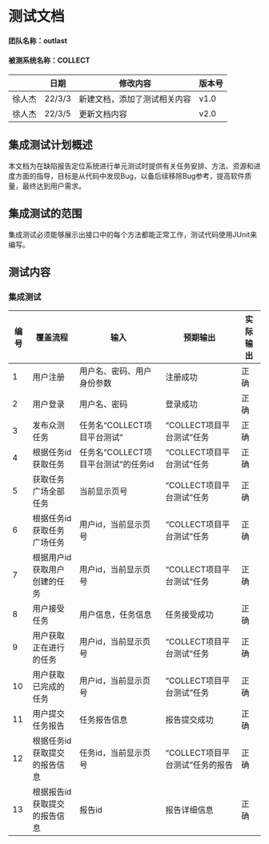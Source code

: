 # **测试文档** 

#### 团队名称：outlast

#### 被测系统名称：COLLECT

|        | 日期   | 修改内容                     | 版本号 |
| ------ | ------ | ---------------------------- | ------ |
| 徐人杰 | 22/3/3 | 新建文档，添加了测试相关内容 | v1.0   |
| 徐人杰 | 22/3/5 | 更新文档内容                 | v2.0   |



## 集成测试计划概述

本文档为在缺陷报告定位系统进行单元测试时提供有关任务安排、方法、资源和进度方面的指导，目标是从代码中发现Bug，以备后续移除Bug参考，提高软件质量，最终达到用户需求。



## 集成测试的范围

集成测试必须能够展示出接口中的每个方法都能正常工作，测试代码使用JUnit来编写。



## 测试内容

### 集成测试

| 编号 | 覆盖流程                     | 输入                                | 预期输出                        | 实际输出 |
| ---- | ---------------------------- | ----------------------------------- | ------------------------------- | -------- |
| 1    | 用户注册                     | 用户名、密码、用户身份参数          | 注册成功                        | 正确     |
| 2    | 用户登录                     | 用户名、密码                        | 登录成功                        | 正确     |
| 3    | 发布众测任务                 | 任务名“COLLECT项目平台测试”         | “COLLECT项目平台测试”任务       | 正确     |
| 4    | 根据任务id获取任务           | 任务名“COLLECT项目平台测试”的任务id | “COLLECT项目平台测试”任务       | 正确     |
| 5    | 获取任务广场全部任务         | 当前显示页号                        | “COLLECT项目平台测试”任务       | 正确     |
| 6    | 根据任务id获取任务广场任务   | 用户id，当前显示页号                | “COLLECT项目平台测试”任务       | 正确     |
| 7    | 根据用户id获取用户创建的任务 | 用户id，当前显示页号                | “COLLECT项目平台测试”任务       | 正确     |
| 8    | 用户接受任务                 | 用户信息，任务信息                  | 任务接受成功                    | 正确     |
| 9    | 用户获取正在进行的任务       | 用户id，当前显示页号                | “COLLECT项目平台测试”任务       | 正确     |
| 10   | 用户获取已完成的任务         | 用户id，当前显示页号                | “COLLECT项目平台测试”任务       | 正确     |
| 11   | 用户提交任务报告             | 任务报告信息                        | 报告提交成功                    | 正确     |
| 12   | 根据任务id获取提交的报告信息 | 任务id，当前显示页号                | “COLLECT项目平台测试”任务的报告 | 正确     |
| 13   | 根据报告id获取提交的报告信息 | 报告id                              | 报告详细信息                    | 正确     |

